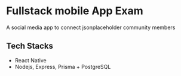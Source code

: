 # Fullstack mobile App Exam

A social media app to connect jsonplaceholder community members

## Tech Stacks

- React Native
- Nodejs, Express, Prisma + PostgreSQL
